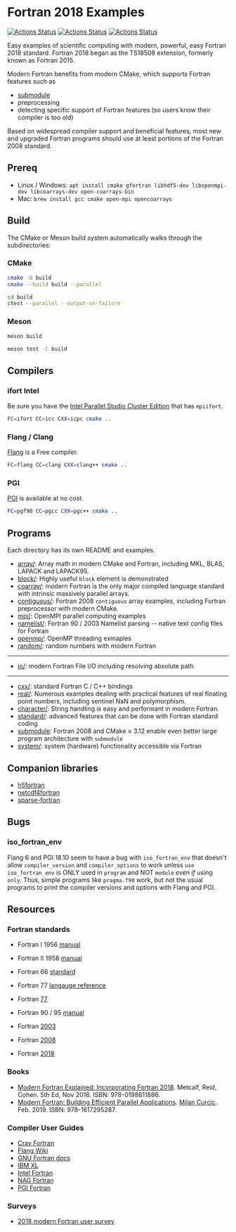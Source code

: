# Fortran 2018 Examples

[![Actions Status](https://github.com/scivision/fortran2018-examples/workflows/ci_linux/badge.svg)](https://github.com/scivision/fortran2018-examples/actions)
[![Actions Status](https://github.com/scivision/fortran2018-examples/workflows/ci_windows/badge.svg)](https://github.com/scivision/fortran2018-examples/actions)
[![Actions Status](https://github.com/scivision/fortran2018-examples/workflows/ci_macos/badge.svg)](https://github.com/scivision/fortran2018-examples/actions)

Easy examples of scientific computing with modern, powerful, easy Fortran 2018 standard.
Fortran 2018 began as the TS18508 extension, formerly known as Fortran 2015.

Modern Fortran benefits from modern CMake, which supports Fortran features such as

* [submodule](https://github.com/scivision/fortran-submodule)
* preprocessing
* detecting specific support of Fortran features (so users know their compiler is too old)

Based on widespread compiler support and beneficial features, most new and upgraded Fortran programs should use at least portions of the Fortran 2008 standard.

## Prereq

* Linux / Windows: `apt install cmake gfortran libhdf5-dev libopenmpi-dev libcoarrays-dev open-coarrays-bin`
* Mac: `brew install gcc cmake open-mpi opencoarrays`

## Build

The CMake or Meson build system automatically walks through the subdirectories:

### CMake

```sh
cmake -B build
cmake --build build --parallel

cd build
ctest --parallel --output-on-failure
```

### Meson

```sh
meson build

meson test -C build
```

## Compilers

### ifort Intel

Be sure you have the
[Intel Parallel Studio Cluster Edition](https://www.scivision.dev/install-intel-compiler-icc-icpc-ifort/)
that has `mpiifort`.

```bash
FC=ifort CC=icc CXX=icpc cmake ..
```

### Flang / Clang

[Flang](https://www.scivision.dev/flang-compiler-build-tips/) is a Free compiler.

```bash
FC=flang CC=clang CXX=clang++ cmake ..
```

### PGI

[PGI](https://www.scivision.dev/install-pgi-free-compiler/) is available at no cost.

```bash
FC=pgf90 CC=pgcc CXX=pgc++ cmake ..
```

## Programs

Each directory has its own README and examples.

* [array/](./array): Array math in modern CMake and Fortran, including MKL, BLAS, LAPACK and LAPACK95.
* [block/](./block): Highly useful `block` element is demonstrated
* [coarray/](./coarray): modern Fortran is the only major compiled language standard with intrinsic massively parallel arrays.
* [contiguous/](./contiguous): Fortran 2008 `contiguous` array examples, including Fortran preprocessor with modern CMake.
* [mpi/](./mpi): OpenMPI parallel computing examples
* [namelist/](./namelist): Fortran 90 / 2003 Namelist parsing -- native text config files for Fortran
* [openmp/](./openmp): OpenMP threading exmaples
* [random/](./random): random numbers with modern Fortran

---

* [io/](./io): modern Fortran File I/O including resolving absolute path

---

* [cxx/](./cxx): standard Fortran C / C++ bindings
* [real/](./real): Numerous examples dealing with practical features of real floating point numbers, including sentinel NaN and polymorphism.
* [character/](./character): String handling is easy and performant in modern Fortran.
* [standard/](./standard): advanced features that can be done with Fortran standard coding
* [submodule](https://github.com/scivision/fortran-submodule): Fortran 2008 and CMake &ge; 3.12 enable even better large program architecture with `submodule`
* [system/](./system): system (hardware) functionality accessible via Fortran

## Companion libraries

* [h5fortran](https://github.com/scivision/h5fortran)
* [netcdf4fortran](https://github.com/scivision/netcdf4fortran)
* [sparse-fortran](https://github.com/scivision/sparse-fortran)

## Bugs

### iso_fortran_env

Flang 6 and PGI 18.10 seem to have a bug with `iso_fortran_env` that doesn't allow `compiler_version` and `compiler_options` to work unless `use iso_fortran_env` is ONLY used in `program` and NOT `module` *even if* using `only`.
Thus, simple programs like `pragma.f90` work, but not the usual programs to print the compiler versions and options with Flang and PGI.

## Resources

### Fortran standards

* Fortran I 1956 [manual](https://www.fortran.com/FortranForTheIBM704.pdf)
* Fortran II 1958 [manual](http://archive.computerhistory.org/resources/text/Fortran/102653989.05.01.acc.pdf)

* Fortran 66 [standard](http://web.eah-jena.de/~kleine/history/languages/ansi-x3dot9-1966-Fortran66.pdf)

* Fortran 77 [langauge reference](http://physik.uibk.ac.at/hephy/praktikum/fortran_manual.pdf)
* Fortran [77](http://www.fortran.com/F77_std/f77_std.html)

* Fortran 90 / 95 [manual](http://www.chem.ucl.ac.uk/resources/history/people/vanmourik/images/Fortran%2095-manual.pdf)

* Fortran [2003](https://wg5-fortran.org/f2003.html)
* Fortran [2008](https://wg5-fortran.org/f2008.html)
* Fortran [2018](https://wg5-fortran.org/f2018.html)

### Books

* [Modern Fortran Explained: Incorporating Fortran 2018](https://global.oup.com/academic/product/modern-fortran-explained-9780198811886).
  Metcalf, Reid, Cohen. 5th Ed, Nov 2018. ISBN:  978-0198811886.
* [Modern Fortran: Building Efficient Parallel Applications](https://www.manning.com/books/modern-fortran).
  [Milan Curcic](https://twitter.com/realmilancurcic).
  Feb. 2019. ISBN: 978-1617295287.

### Compiler User Guides

* [Cray Fortran](http://pubs.cray.com/content/S-3901/8.7/cray-fortran-reference-manual/fortran-compiler-introduction)
* [Flang Wiki](https://github.com/flang-compiler/flang/wiki)
* [GNU Fortran docs](https://gcc.gnu.org/onlinedocs/)
* [IBM XL](https://www-01.ibm.com/support/docview.wss?uid=swg27036672)
* [Intel Fortran](https://software.intel.com/en-us/fortran-compiler-developer-guide-and-reference)
* [NAG Fortran](https://www.nag.com/nagware/np/r62_doc/manual/compiler.html)
* [PGI Fortran](https://www.pgroup.com/resources/docs/18.10/x86/pvf-user-guide/index.htm)

### Surveys

* [2018 modern Fortran user survey](http://www.fortran.bcs.org/2018/FortranBenefitsSurvey_interimrep_Aug2018.pdf)
